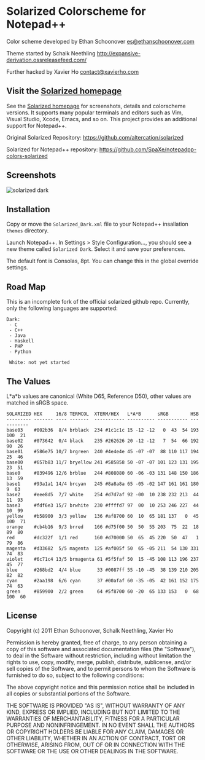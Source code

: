 Solarized Colorscheme for Notepad++
===================================

Color scheme developed by Ethan Schoonover <es@ethanschoonover.com>

Theme started by Schalk Neethling <http://expansive-derivation.ossreleasefeed.com/>

Further hacked by Xavier Ho <contact@xavierho.com>

Visit the [Solarized homepage]
------------------------------

See the [Solarized homepage] for screenshots, details and colorscheme versions. It supports
many popular terminals and editors such as Vim, Visual Studio, Xcode, Emacs, and so on. This
project provides an additional support for Notepad++.

Original Solarized Repository: https://github.com/altercation/solarized

Solarized for Notepad++ repository: https://github.com/SpaXe/notepadpp-colors-solarized

[Solarized homepage]:   http://ethanschoonover.com/solarized
[Solarized repository]: https://github.com/altercation/solarized
[Solarized for Notepad++ repository]: https://github.com/SpaXe/notepadpp-colors-solarized

Screenshots
-----------

![solarized dark](https://github.com/altercation/solarized/raw/master/img/solarized-vim.png)

Installation
------------

Copy or move the `Solarized_Dark.xml` file to your Notepad++ insallation `themes` directory.

Launch Notepad++. In Settings > Style Configuration..., you should see a new theme called
`Solarized Dark`. Select it and save your preferences.

The default font is Consolas, 8pt. You can change this in the global override settings.

Road Map
--------
This is an incomplete fork of the official solarized github repo. Currently, only the
following languages are supported:

    Dark:
     - C
     - C++
     - Java
     - Haskell
     - PHP
     - Python
     
     White: not yet started

The Values
----------

L\*a\*b values are canonical (White D65, Reference D50), other values are 
matched in sRGB space.

    SOLARIZED HEX     16/8 TERMCOL  XTERM/HEX   L*A*B      sRGB        HSB
    --------- ------- ---- -------  ----------- ---------- ----------- -----------
    base03    #002b36  8/4 brblack  234 #1c1c1c 15 -12 -12   0  43  54 193 100  21
    base02    #073642  0/4 black    235 #262626 20 -12 -12   7  54  66 192  90  26
    base01    #586e75 10/7 brgreen  240 #4e4e4e 45 -07 -07  88 110 117 194  25  46
    base00    #657b83 11/7 bryellow 241 #585858 50 -07 -07 101 123 131 195  23  51
    base0     #839496 12/6 brblue   244 #808080 60 -06 -03 131 148 150 186  13  59
    base1     #93a1a1 14/4 brcyan   245 #8a8a8a 65 -05 -02 147 161 161 180   9  63
    base2     #eee8d5  7/7 white    254 #d7d7af 92 -00  10 238 232 213  44  11  93
    base3     #fdf6e3 15/7 brwhite  230 #ffffd7 97  00  10 253 246 227  44  10  99
    yellow    #b58900  3/3 yellow   136 #af8700 60  10  65 181 137   0  45 100  71
    orange    #cb4b16  9/3 brred    166 #d75f00 50  50  55 203  75  22  18  89  80
    red       #dc322f  1/1 red      160 #d70000 50  65  45 220  50  47   1  79  86
    magenta   #d33682  5/5 magenta  125 #af005f 50  65 -05 211  54 130 331  74  83
    violet    #6c71c4 13/5 brmagenta 61 #5f5faf 50  15 -45 108 113 196 237  45  77
    blue      #268bd2  4/4 blue      33 #0087ff 55 -10 -45  38 139 210 205  82  82
    cyan      #2aa198  6/6 cyan      37 #00afaf 60 -35 -05  42 161 152 175  74  63
    green     #859900  2/2 green     64 #5f8700 60 -20  65 133 153   0  68 100  60
    
License
-------
Copyright (c) 2011 Ethan Schoonover, Schalk Neethling, Xavier Ho

Permission is hereby granted, free of charge, to any person obtaining a copy
of this software and associated documentation files (the "Software"), to deal
in the Software without restriction, including without limitation the rights
to use, copy, modify, merge, publish, distribute, sublicense, and/or sell
copies of the Software, and to permit persons to whom the Software is
furnished to do so, subject to the following conditions:

The above copyright notice and this permission notice shall be included in
all copies or substantial portions of the Software.

THE SOFTWARE IS PROVIDED "AS IS", WITHOUT WARRANTY OF ANY KIND, EXPRESS OR
IMPLIED, INCLUDING BUT NOT LIMITED TO THE WARRANTIES OF MERCHANTABILITY,
FITNESS FOR A PARTICULAR PURPOSE AND NONINFRINGEMENT. IN NO EVENT SHALL THE
AUTHORS OR COPYRIGHT HOLDERS BE LIABLE FOR ANY CLAIM, DAMAGES OR OTHER
LIABILITY, WHETHER IN AN ACTION OF CONTRACT, TORT OR OTHERWISE, ARISING FROM,
OUT OF OR IN CONNECTION WITH THE SOFTWARE OR THE USE OR OTHER DEALINGS IN
THE SOFTWARE.
